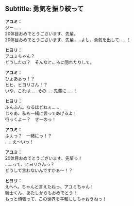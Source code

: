 # 

  
## Subtitle: 勇気を振り絞って
  
**アユミ：**  
ジー……  
20体目おめでとうございます、先輩。  
20体目おめでとうございます、先輩……よし、勇気を出して……！  
  
**ヒヨリ：**  
アユミちゃん？  
どうしたの？　そんなところに隠れたりして。  
  
**アユミ：**  
ひょあぁっ！？  
ヒヒ、ヒヨリさん！？  
いや、これは……その……先輩に……！  
  
**ヒヨリ：**  
ふんふん。なるほどねぇ……  
じゃあ、私も一緒に言ってあげるよ！  
行っくよー？　せーのっ！  
  
**アユミ：**  
ふぇっ？　一緒にっ！？  
……え～いっ！  
  
**アユミ：**  
20体目おめでとうございます、先輩っ！  
……って、ヒヨリさんっ？  
どうして言わないんですかぁ～！？  
  
**ヒヨリ：**  
えへへ。ちゃんと言えたねっ、アユミちゃん！  
騎士くん、あたしからもおめでとう！  
もっと頑張って、この世界を平和にしちゃおうねっ！  
